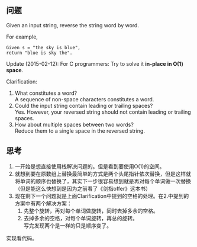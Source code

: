 ## 问题

Given an input string, reverse the string word by word.

For example,
```
Given s = "the sky is blue",
return "blue is sky the".
```

Update (2015-02-12):
For C programmers: Try to solve it **in-place in O(1) space**.

Clarification:
1. What constitutes a word?  
    A sequence of non-space characters constitutes a word.
2. Could the input string contain leading or trailing spaces?  
    Yes. However, your reversed string should not contain leading or trailing spaces.
3. How about multiple spaces between two words?  
    Reduce them to a single space in the reversed string.

## 思考

1. 一开始是想直接使用栈解决问题的。但是看到要使用O(1)的空间。
2. 就想到要在原数组上替换最简单的方式是两个头尾指针依次替换，但是这样就将单词的顺序也替换了，其实下一步很容易想到就是再对每个单词做一次替换（但是能这么快想到是因为之前看了《剑指offer》这本书）
3. 现在剩下一个问题就是上面Clarification中提到的空格的处理。在2.中提到的方案中有两个解决方案：
    1. 先整个旋转，再对每个单词做旋转，同时去掉多余的空格。
    2. 去掉多余的空格，对每个单词旋转，再总的旋转。  
写完发现两个是一样的只是顺序变了。 

实现看代码。
